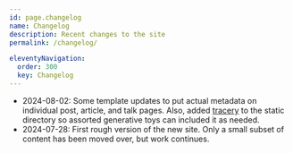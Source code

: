 ```yaml
---
id: page.changelog
name: Changelog
description: Recent changes to the site
permalink: /changelog/

eleventyNavigation:
  order: 300
  key: Changelog
---
```


* 2024-08-02: Some template updates to put actual metadata on individual post, article, and talk pages. Also, added [tracery](https://github.com/galaxykate/tracery) to the static directory so assorted generative toys can included it as needed.
* 2024-07-28: First rough version of the new site. Only a small subset of content has been moved over, but work continues.
